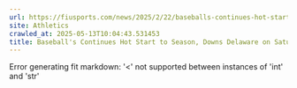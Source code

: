 ```yaml
---
url: https://fiusports.com/news/2025/2/22/baseballs-continues-hot-start-to-season-downs-delaware-on-saturday-evening.aspx
site: Athletics
crawled_at: 2025-05-13T10:04:43.531453
title: Baseball's Continues Hot Start to Season, Downs Delaware on Saturday Evening - FIU Athletics
---
```


Error generating fit markdown: '<' not supported between instances of 'int' and 'str'
